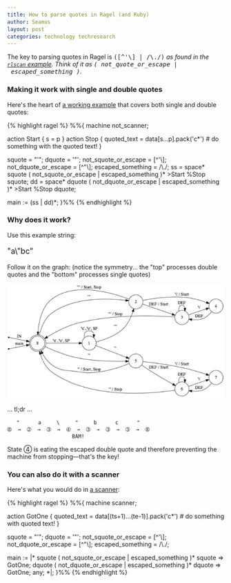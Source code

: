 ```yaml
---
title: How to parse quotes in Ragel (and Ruby)
author: Seamus
layout: post
categories: technology techresearch
---
```


The key to parsing quotes in Ragel is <tt>([^'\\]&nbsp;|&nbsp;/\\./)*</tt> as found in the [`rlscan` example](http://www.complang.org/ragel/examples/rlscan.rl). Think of it as <tt>(&nbsp;not_quote_or_escape&nbsp;|&nbsp;escaped_something&nbsp;)*</tt>.

<!-- more start -->

### Making it work with single and double quotes

Here's the heart of [a working example](/images/2012-08-21-how-to-parse-quotes-in-ragel/not_scanner.rl) that covers both single and double quotes:

{% highlight ragel %}
%%{
  machine not_scanner;

  action Start {
    s = p
  }
  action Stop {
    quoted_text = data[s...p].pack('c*')
    # do something with the quoted text!
  }

  squote = "'";
  dquote = '"';
  not_squote_or_escape = [^'\\];
  not_dquote_or_escape = [^"\\];
  escaped_something = /\\./;
  ss = space* squote ( not_squote_or_escape | escaped_something )* >Start %Stop squote;
  dd = space* dquote ( not_dquote_or_escape | escaped_something )* >Start %Stop dquote;

  main := (ss | dd)*;
}%%
{% endhighlight %}

### Why does it work?

Use this example string:

<p style="font-size: large">"a\"bc"</p>

Follow it on the graph: (notice the symmetry... the "top" processes double quotes and the "bottom" processes single quotes)

<p class="wide">
  <a href="/images/2012-08-21-how-to-parse-quotes-in-ragel/not_scanner.svg" title="graph of the state machine">
    <img src="/images/2012-08-21-how-to-parse-quotes-in-ragel/not_scanner.png" alt="thumbnail of the graph of the state machine" />
  </a>
</p>

... tl;dr ...

       "      a     \     "     b      c      "
    ➇  →  ➁  →  ➂  →  ➃  →  ➂  →  ➂  →  ➂  →  ➇
                         BAM!

State ➃ is eating the escaped double quote and therefore preventing the machine from stopping&mdash;that's the key!

### You can also do it with a scanner

Here's what you would do in [a scanner](/images/2012-08-21-how-to-parse-quotes-in-ragel/scanner.rl):

{% highlight ragel %}
%%{
  machine scanner;

  action GotOne {
    quoted_text = data[(ts+1)...(te-1)].pack('c*')
    # do something with quoted text!
  }

  squote = "'";
  dquote = '"';
  not_squote_or_escape = [^'\\];
  not_dquote_or_escape = [^"\\];
  escaped_something = /\\./;

  main := |*
    squote ( not_squote_or_escape | escaped_something )* squote => GotOne;
    dquote ( not_dquote_or_escape | escaped_something )* dquote => GotOne;
    any;
  *|;
}%%
{% endhighlight %}

<!-- more end -->
